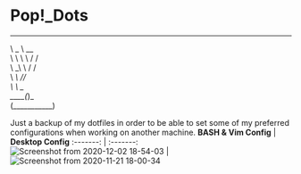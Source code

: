 # Pop!_Dots
______                                
\   _ \        __                                                 
 \ \ \ \      / /                                     
  \ \_\ \    / /                                      
   \  ___\  /_/                                        
    \ \    _                                                      
   __\_\__(_)_                                      
  (___________)                                              

Just a backup of my dotfiles in order to be able to set some of my preferred configurations when working on another machine.
 **BASH & Vim Config** | **Desktop Config**
:-------: | :-------:
![Screenshot from 2020-12-02 18-54-03](https://user-images.githubusercontent.com/64110504/100949554-2562b580-34d0-11eb-8c49-a355a4e05520.png) | ![Screenshot from 2020-11-21 18-00-34](https://user-images.githubusercontent.com/64110504/100949592-3ad7df80-34d0-11eb-9ac5-8f034e9e33c5.png)
